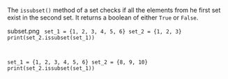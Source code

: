 The `issubset()` method of a set checks if all the elements from he first set exist in the second set. It returns a boolean of either `True` or `False`.

<image>subset.png</image><codeblock language="python" type="lesson">
<code>
set_1 = {1, 2, 3, 4, 5, 6}
set_2 = {1, 2, 3}
print(set_2.issubset(set_1))

set_1 = {1, 2, 3, 4, 5, 6}
set_2 = {8, 9, 10}
print(set_2.issubset(set_1))
</code>
</codeblock>